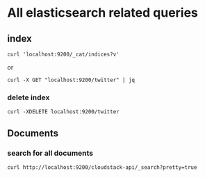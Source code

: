 # All elasticsearch related queries

## index

```
curl 'localhost:9200/_cat/indices?v'
```

or 

```
curl -X GET "localhost:9200/twitter" | jq
```

### delete index
```
curl -XDELETE localhost:9200/twitter
```


## Documents

### search for all documents
```
curl http://localhost:9200/cloudstack-api/_search?pretty=true
```
